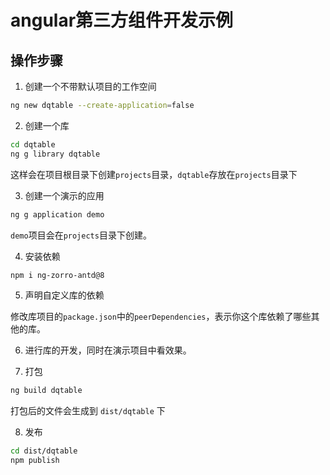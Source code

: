# angular第三方组件开发示例

## 操作步骤

1. 创建一个不带默认项目的工作空间

```bash
ng new dqtable --create-application=false
```
   
2. 创建一个库

```bash
cd dqtable
ng g library dqtable
```
这样会在项目根目录下创建`projects`目录，`dqtable`存放在`projects`目录下

3. 创建一个演示的应用

```bash
ng g application demo
```

`demo`项目会在`projects`目录下创建。

4. 安装依赖

```bash
npm i ng-zorro-antd@8
```


5. 声明自定义库的依赖

修改库项目的`package.json`中的`peerDependencies`，表示你这个库依赖了哪些其他的库。

6. 进行库的开发，同时在演示项目中看效果。

7. 打包

```bash
ng build dqtable
```

打包后的文件会生成到 `dist/dqtable` 下

8. 发布

```bash
cd dist/dqtable
npm publish
```
